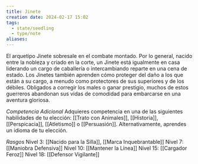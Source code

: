 ```yaml
---
title: Jinete
creation date: 2024-02-17 15:02
tags:
  - state/seedling
  - type/note
aliases:
---
```


El arquetipo Jinete sobresale en el combate montado. Por lo general, nacido entre la nobleza y
criado en la corte, un Jinete está igualmente en casa liderando un cargo de caballería o
intercambiando reparte en una cena de estado. Los Jinetes también aprenden cómo proteger del
daño a los que están a su cargo, a menudo como protectores de sus superiores y de los débiles.
Obligados a corregir los males o ganar prestigio, muchos de estos guerreros abandonan sus vidas de comodidad para embarcarse en una aventura gloriosa.

*Competencia Adicional*
Adquieres competencia en una de las siguientes habilidades de tu elección: [[Trato con Animales]],
[[Historia]], [[Perspicacia]], [[Atletismo]] o [[Persuasión]]. Alternativamente, aprendes un idioma de tu
elección.


*Rasgos*
Nivel 3: [[Nacido para la Silla]], [[Marca Inquebrantable]]
Nivel 7: [[Maniobra Defensiva]]
Nivel 10: [[Mantener la Línea]]
Nivel 15: [[Cargador Feroz]]
Nivel 18: [[Defensor Vigilante]]